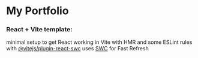# My Portfolio

### React + Vite template: 
minimal setup to get React working in Vite with HMR and some ESLint rules with [@vitejs/plugin-react-swc](https://github.com/vitejs/vite-plugin-react-swc) uses [SWC](https://swc.rs/) for Fast Refresh
                                                           